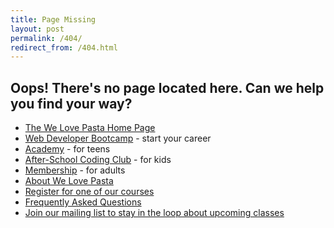 ```yaml
---
title: Page Missing
layout: post
permalink: /404/
redirect_from: /404.html
---
```


## Oops! There's no page located here. Can we help you find your way?

* [The We Love Pasta Home Page](/)
* [Web Developer Bootcamp](/bootcamp) - start your career
* [Academy](/academy) - for teens
* [After-School Coding Club](/after-school) - for kids
* [Membership](/membership) - for adults
* [About We Love Pasta](/about)
* [Register for one of our courses](/register)
* [Frequently Asked Questions](/faq)
* [Join our mailing list to stay in the loop about upcoming classes](/contact/)
